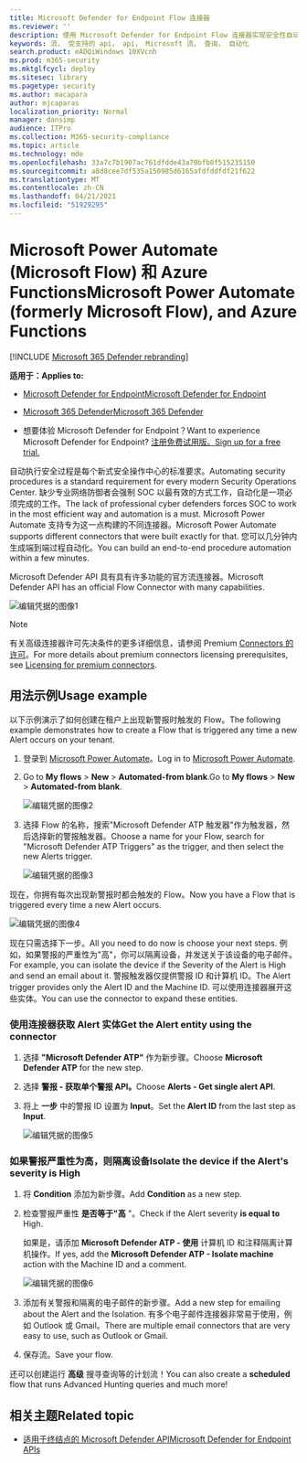 ```yaml
---
title: Microsoft Defender for Endpoint Flow 连接器
ms.reviewer: ''
description: 使用 Microsoft Defender for Endpoint Flow 连接器实现安全性自动化，并创建在租户上出现新警报时触发的流。
keywords: 流， 受支持的 api， api， Microsoft 流， 查询， 自动化
search.product: eADQiWindows 10XVcnh
ms.prod: m365-security
ms.mktglfcycl: deploy
ms.sitesec: library
ms.pagetype: security
ms.author: macapara
author: mjcaparas
localization_priority: Normal
manager: dansimp
audience: ITPro
ms.collection: M365-security-compliance
ms.topic: article
ms.technology: mde
ms.openlocfilehash: 33a7c7b1907ac761dfdde43a70bfb8f515235150
ms.sourcegitcommit: a8d8cee7df535a150985d6165afdfddfdf21f622
ms.translationtype: MT
ms.contentlocale: zh-CN
ms.lasthandoff: 04/21/2021
ms.locfileid: "51929295"
---
```

# <a name="microsoft-power-automate-formerly-microsoft-flow-and-azure-functions"></a><span data-ttu-id="2ca09-104">Microsoft Power Automate (Microsoft Flow) 和 Azure Functions</span><span class="sxs-lookup"><span data-stu-id="2ca09-104">Microsoft Power Automate (formerly Microsoft Flow), and Azure Functions</span></span>

[!INCLUDE [Microsoft 365 Defender rebranding](../../includes/microsoft-defender.md)]

<span data-ttu-id="2ca09-105">**适用于：**</span><span class="sxs-lookup"><span data-stu-id="2ca09-105">**Applies to:**</span></span>
- [<span data-ttu-id="2ca09-106">Microsoft Defender for Endpoint</span><span class="sxs-lookup"><span data-stu-id="2ca09-106">Microsoft Defender for Endpoint</span></span>](https://go.microsoft.com/fwlink/p/?linkid=2154037)
- [<span data-ttu-id="2ca09-107">Microsoft 365 Defender</span><span class="sxs-lookup"><span data-stu-id="2ca09-107">Microsoft 365 Defender</span></span>](https://go.microsoft.com/fwlink/?linkid=2118804)


- <span data-ttu-id="2ca09-108">想要体验 Microsoft Defender for Endpoint？</span><span class="sxs-lookup"><span data-stu-id="2ca09-108">Want to experience Microsoft Defender for Endpoint?</span></span> [<span data-ttu-id="2ca09-109">注册免费试用版。</span><span class="sxs-lookup"><span data-stu-id="2ca09-109">Sign up for a free trial.</span></span>](https://www.microsoft.com/microsoft-365/windows/microsoft-defender-atp?ocid=docs-wdatp-exposedapis-abovefoldlink) 

<span data-ttu-id="2ca09-110">自动执行安全过程是每个新式安全操作中心的标准要求。</span><span class="sxs-lookup"><span data-stu-id="2ca09-110">Automating security procedures is a standard requirement for every modern Security Operations Center.</span></span> <span data-ttu-id="2ca09-111">缺少专业网络防御者会强制 SOC 以最有效的方式工作，自动化是一项必须完成的工作。</span><span class="sxs-lookup"><span data-stu-id="2ca09-111">The lack of professional cyber defenders forces SOC to work in the most efficient way and automation is a must.</span></span> <span data-ttu-id="2ca09-112">Microsoft Power Automate 支持专为这一点构建的不同连接器。</span><span class="sxs-lookup"><span data-stu-id="2ca09-112">Microsoft Power Automate supports different connectors that were built exactly for that.</span></span> <span data-ttu-id="2ca09-113">您可以几分钟内生成端到端过程自动化。</span><span class="sxs-lookup"><span data-stu-id="2ca09-113">You can build an end-to-end procedure automation within a few minutes.</span></span>

<span data-ttu-id="2ca09-114">Microsoft Defender API 具有具有许多功能的官方流连接器。</span><span class="sxs-lookup"><span data-stu-id="2ca09-114">Microsoft Defender API has an official Flow Connector with many capabilities.</span></span>

![编辑凭据的图像1](images/api-flow-0.png)

> [!NOTE]
> <span data-ttu-id="2ca09-116">有关高级连接器许可先决条件的更多详细信息，请参阅 Premium [Connectors 的许可](https://docs.microsoft.com/power-automate/triggers-introduction#licensing-for-premium-connectors)。</span><span class="sxs-lookup"><span data-stu-id="2ca09-116">For more details about premium connectors licensing prerequisites, see [Licensing for premium connectors](https://docs.microsoft.com/power-automate/triggers-introduction#licensing-for-premium-connectors).</span></span>


## <a name="usage-example"></a><span data-ttu-id="2ca09-117">用法示例</span><span class="sxs-lookup"><span data-stu-id="2ca09-117">Usage example</span></span>

<span data-ttu-id="2ca09-118">以下示例演示了如何创建在租户上出现新警报时触发的 Flow。</span><span class="sxs-lookup"><span data-stu-id="2ca09-118">The following example demonstrates how to create a Flow that is triggered any time a new Alert occurs on your tenant.</span></span>

1. <span data-ttu-id="2ca09-119">登录到 [Microsoft Power Automate](https://flow.microsoft.com)。</span><span class="sxs-lookup"><span data-stu-id="2ca09-119">Log in to [Microsoft Power Automate](https://flow.microsoft.com).</span></span>

2. <span data-ttu-id="2ca09-120">Go to **My flows**  >  **New**  >  **Automated-from blank**.</span><span class="sxs-lookup"><span data-stu-id="2ca09-120">Go to **My flows** > **New** > **Automated-from blank**.</span></span>

    ![编辑凭据的图像2](images/api-flow-1.png)

3. <span data-ttu-id="2ca09-122">选择 Flow 的名称，搜索"Microsoft Defender ATP 触发器"作为触发器，然后选择新的警报触发器。</span><span class="sxs-lookup"><span data-stu-id="2ca09-122">Choose a name for your Flow, search for "Microsoft Defender ATP Triggers" as the trigger, and then select the new Alerts trigger.</span></span>

    ![编辑凭据的图像3](images/api-flow-2.png)

<span data-ttu-id="2ca09-124">现在，你拥有每次出现新警报时都会触发的 Flow。</span><span class="sxs-lookup"><span data-stu-id="2ca09-124">Now you have a Flow that is triggered every time a new Alert occurs.</span></span>

![编辑凭据的图像4](images/api-flow-3.png)

<span data-ttu-id="2ca09-126">现在只需选择下一步。</span><span class="sxs-lookup"><span data-stu-id="2ca09-126">All you need to do now is choose your next steps.</span></span>
<span data-ttu-id="2ca09-127">例如，如果警报的严重性为"高"，你可以隔离设备，并发送关于该设备的电子邮件。</span><span class="sxs-lookup"><span data-stu-id="2ca09-127">For example, you can isolate the device if the Severity of the Alert is High and send an email about it.</span></span>
<span data-ttu-id="2ca09-128">警报触发器仅提供警报 ID 和计算机 ID。</span><span class="sxs-lookup"><span data-stu-id="2ca09-128">The Alert trigger provides only the Alert ID and the Machine ID.</span></span> <span data-ttu-id="2ca09-129">可以使用连接器展开这些实体。</span><span class="sxs-lookup"><span data-stu-id="2ca09-129">You can use the connector to expand these entities.</span></span>

### <a name="get-the-alert-entity-using-the-connector"></a><span data-ttu-id="2ca09-130">使用连接器获取 Alert 实体</span><span class="sxs-lookup"><span data-stu-id="2ca09-130">Get the Alert entity using the connector</span></span>

1. <span data-ttu-id="2ca09-131">选择 **"Microsoft Defender ATP"** 作为新步骤。</span><span class="sxs-lookup"><span data-stu-id="2ca09-131">Choose **Microsoft Defender ATP** for the new step.</span></span>

2. <span data-ttu-id="2ca09-132">选择 **警报 - 获取单个警报 API。**</span><span class="sxs-lookup"><span data-stu-id="2ca09-132">Choose **Alerts - Get single alert API**.</span></span>

3. <span data-ttu-id="2ca09-133">将上 **一步** 中的警报 ID 设置为 **Input**。</span><span class="sxs-lookup"><span data-stu-id="2ca09-133">Set the **Alert ID** from the last step as **Input**.</span></span>

    ![编辑凭据的图像5](images/api-flow-4.png)

### <a name="isolate-the-device-if-the-alerts-severity-is-high"></a><span data-ttu-id="2ca09-135">如果警报严重性为高，则隔离设备</span><span class="sxs-lookup"><span data-stu-id="2ca09-135">Isolate the device if the Alert's severity is High</span></span>

1. <span data-ttu-id="2ca09-136">将 **Condition** 添加为新步骤。</span><span class="sxs-lookup"><span data-stu-id="2ca09-136">Add **Condition** as a new step.</span></span>

2. <span data-ttu-id="2ca09-137">检查警报严重性 **是否等于"高** "。</span><span class="sxs-lookup"><span data-stu-id="2ca09-137">Check if the Alert severity **is equal to** High.</span></span>

   <span data-ttu-id="2ca09-138">如果是，请添加 **Microsoft Defender ATP - 使用** 计算机 ID 和注释隔离计算机操作。</span><span class="sxs-lookup"><span data-stu-id="2ca09-138">If yes, add the **Microsoft Defender ATP - Isolate machine** action with the Machine ID and a comment.</span></span>

    ![编辑凭据的图像6](images/api-flow-5.png)

3. <span data-ttu-id="2ca09-140">添加有关警报和隔离的电子邮件的新步骤。</span><span class="sxs-lookup"><span data-stu-id="2ca09-140">Add a new step for emailing about the Alert and the Isolation.</span></span> <span data-ttu-id="2ca09-141">有多个电子邮件连接器非常易于使用，例如 Outlook 或 Gmail。</span><span class="sxs-lookup"><span data-stu-id="2ca09-141">There are multiple email connectors that are very easy to use, such as Outlook or Gmail.</span></span>

4. <span data-ttu-id="2ca09-142">保存流。</span><span class="sxs-lookup"><span data-stu-id="2ca09-142">Save your flow.</span></span>

<span data-ttu-id="2ca09-143">还可以创建运行 **高级** 搜寻查询等的计划流！</span><span class="sxs-lookup"><span data-stu-id="2ca09-143">You can also create a **scheduled** flow that runs Advanced Hunting queries and much more!</span></span>

## <a name="related-topic"></a><span data-ttu-id="2ca09-144">相关主题</span><span class="sxs-lookup"><span data-stu-id="2ca09-144">Related topic</span></span>
- [<span data-ttu-id="2ca09-145">适用于终结点的 Microsoft Defender API</span><span class="sxs-lookup"><span data-stu-id="2ca09-145">Microsoft Defender for Endpoint APIs</span></span>](apis-intro.md)
